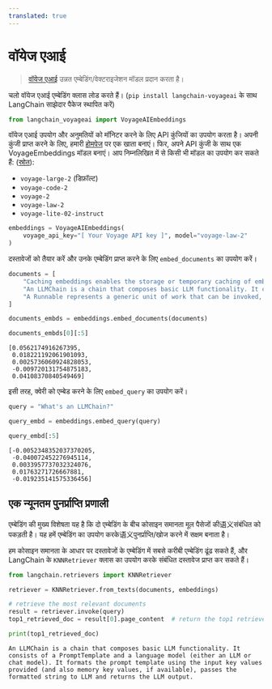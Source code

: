 ```yaml
---
translated: true
---
```


# वॉयेज एआई

>[वॉयेज एआई](https://www.voyageai.com/) उन्नत एम्बेडिंग/वेक्टराइजेशन मॉडल प्रदान करता है।

चलो वॉयेज एआई एम्बेडिंग क्लास लोड करते हैं। (`pip install langchain-voyageai` के साथ LangChain साझेदार पैकेज स्थापित करें)

```python
from langchain_voyageai import VoyageAIEmbeddings
```

वॉयेज एआई उपयोग और अनुमतियों को मॉनिटर करने के लिए API कुंजियों का उपयोग करता है। अपनी कुंजी प्राप्त करने के लिए, हमारी [होमपेज](https://www.voyageai.com) पर एक खाता बनाएं। फिर, अपने API कुंजी के साथ एक VoyageEmbeddings मॉडल बनाएं। आप निम्नलिखित में से किसी भी मॉडल का उपयोग कर सकते हैं: ([स्रोत](https://docs.voyageai.com/docs/embeddings)):

- `voyage-large-2` (डिफ़ॉल्ट)
- `voyage-code-2`
- `voyage-2`
- `voyage-law-2`
- `voyage-lite-02-instruct`

```python
embeddings = VoyageAIEmbeddings(
    voyage_api_key="[ Your Voyage API key ]", model="voyage-law-2"
)
```

दस्तावेजों को तैयार करें और उनके एम्बेडिंग प्राप्त करने के लिए `embed_documents` का उपयोग करें।

```python
documents = [
    "Caching embeddings enables the storage or temporary caching of embeddings, eliminating the necessity to recompute them each time.",
    "An LLMChain is a chain that composes basic LLM functionality. It consists of a PromptTemplate and a language model (either an LLM or chat model). It formats the prompt template using the input key values provided (and also memory key values, if available), passes the formatted string to LLM and returns the LLM output.",
    "A Runnable represents a generic unit of work that can be invoked, batched, streamed, and/or transformed.",
]
```

```python
documents_embds = embeddings.embed_documents(documents)
```

```python
documents_embds[0][:5]
```

```output
[0.0562174916267395,
 0.018221192061901093,
 0.0025736060924828053,
 -0.009720131754875183,
 0.04108370840549469]
```

इसी तरह, क्वेरी को एम्बेड करने के लिए `embed_query` का उपयोग करें।

```python
query = "What's an LLMChain?"
```

```python
query_embd = embeddings.embed_query(query)
```

```python
query_embd[:5]
```

```output
[-0.0052348352037370205,
 -0.040072452276945114,
 0.0033957737032324076,
 0.01763271726667881,
 -0.019235141575336456]
```

## एक न्यूनतम पुनर्प्राप्ति प्रणाली

एम्बेडिंग की मुख्य विशेषता यह है कि दो एम्बेडिंग के बीच कोसाइन समानता मूल पैसेजों की语义संबंधित को पकड़ती है। यह हमें एम्बेडिंग का उपयोग करके语义पुनर्प्राप्ति/खोज करने में सक्षम बनाता है।

 हम कोसाइन समानता के आधार पर दस्तावेजों के एम्बेडिंग में सबसे करीबी एम्बेडिंग ढूंढ सकते हैं, और LangChain के `KNNRetriever` क्लास का उपयोग करके संबंधित दस्तावेज प्राप्त कर सकते हैं।

```python
from langchain.retrievers import KNNRetriever

retriever = KNNRetriever.from_texts(documents, embeddings)

# retrieve the most relevant documents
result = retriever.invoke(query)
top1_retrieved_doc = result[0].page_content  # return the top1 retrieved result

print(top1_retrieved_doc)
```

```output
An LLMChain is a chain that composes basic LLM functionality. It consists of a PromptTemplate and a language model (either an LLM or chat model). It formats the prompt template using the input key values provided (and also memory key values, if available), passes the formatted string to LLM and returns the LLM output.
```
